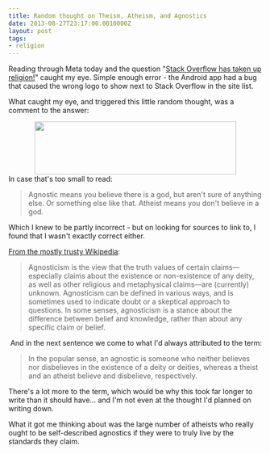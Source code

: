 ```yaml
---
title: Random thought on Theism, Atheism, and Agnostics
date: 2013-08-27T23:17:00.0010000Z
layout: post
tags:
- religion
---
```


Reading through Meta today and the question "[Stack Overflow has taken up religion!](http://meta.stackoverflow.com/q/194725/25163)" caught my eye. Simple enough error - the Android app had a bug that caused the wrong logo to show next to Stack Overflow in the site list.

What caught my eye, and triggered this little random thought, was a comment to the answer:

<div class="separator" style="clear: both; text-align: center;"><a href="http://1.bp.blogspot.com/-na-2221-uy4/Uh0vR3VdL-I/AAAAAAAAAvo/KcmhmaRNhao/s1600/2013-08-27+18_56_28-mSOScreencap.png" imageanchor="1" style="margin-left: 1em; margin-right: 1em;"><img border="0" height="105" src="http://1.bp.blogspot.com/-na-2221-uy4/Uh0vR3VdL-I/AAAAAAAAAvo/KcmhmaRNhao/s400/2013-08-27+18_56_28-mSOScreencap.png" width="400"></a></div>
In case that's too small to read:
<blockquote class="tr_bq">Agnostic means you believe there is a god, but aren't sure of anything else. Or something else like that. Atheist means you don't believe in a god.&nbsp;</blockquote>Which I knew to be partly incorrect - but on looking for sources to link to, I found that I wasn't exactly correct either.

[From the mostly trusty Wikipedia](https://en.wikipedia.org/wiki/Agnosticism):
<blockquote class="tr_bq">Agnosticism is the view that the truth values of certain claims—especially claims about the existence or non-existence of any deity, as well as other religious and metaphysical claims—are (currently) unknown. Agnosticism can be defined in various ways, and is sometimes used to indicate doubt or a skeptical approach to questions. In some senses, agnosticism is a stance about the difference between belief and knowledge, rather than about any specific claim or belief.</blockquote>&nbsp;And in the next sentence we come to what I'd always attributed to the term:
<blockquote class="tr_bq">In the popular sense, an agnostic is someone who neither believes nor disbelieves in the existence of a deity or deities, whereas a theist and an atheist believe and disbelieve, respectively.</blockquote>There's a lot more to the term, which would be why this took far longer to write than it should have&hellip; and I'm not even at the thought I'd planned on writing down.

What it got me thinking about was the large number of atheists who really ought to be self-described agnostics if they were to truly live by the standards they claim.


